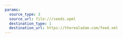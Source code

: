 ```yaml
---
params:
  source_type: 3
  source_url: file:///seeds.opml
  destination_type: 1
  destination_url: https://therealadam.com/feed.xml
---
```

